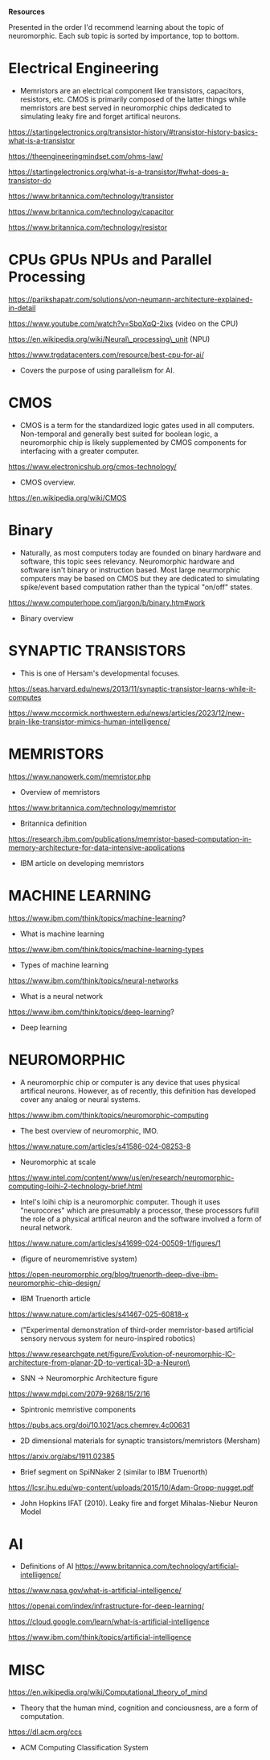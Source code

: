**Resources**

Presented in the order I'd recommend learning about the topic of neuromorphic. Each sub topic is sorted by importance, top to bottom.

# Electrical Engineering

- Memristors are an electrical component like transistors, capacitors, resistors, etc. CMOS is primarily composed of the latter things while memristors are best served in neuromorphic chips dedicated to simulating leaky fire and forget artifical neurons.


https://startingelectronics.org/transistor-history/#transistor-history-basics-what-is-a-transistor

https://theengineeringmindset.com/ohms-law/

https://startingelectronics.org/what-is-a-transistor/#what-does-a-transistor-do

https://www.britannica.com/technology/transistor

https://www.britannica.com/technology/capacitor

https://www.britannica.com/technology/resistor

# CPUs GPUs NPUs and Parallel Processing

https://parikshapatr.com/solutions/von-neumann-architecture-explained-in-detail

https://www.youtube.com/watch?v=SbqXqQ-2ixs (video on the CPU)

https://en.wikipedia.org/wiki/Neural\_processing\_unit (NPU)

https://www.trgdatacenters.com/resource/best-cpu-for-ai/ 
- Covers the purpose of using parallelism for AI.

# CMOS
- CMOS is a term for the standardized logic gates used in all computers. Non-temporal and generally best suited for boolean logic, a neuromorphic chip is likely supplemented by CMOS components for interfacing with a greater computer.

https://www.electronicshub.org/cmos-technology/
- CMOS overview.

https://en.wikipedia.org/wiki/CMOS

# Binary
- Naturally, as most computers today are founded on binary hardware and software, this topic sees relevancy. Neuromorphic hardware and software isn't binary or instruction based. Most large neurmorphic computers may be based on CMOS but they are dedicated to simulating spike/event based computation rather than the typical "on/off" states.

https://www.computerhope.com/jargon/b/binary.htm#work
- Binary overview 

# SYNAPTIC TRANSISTORS
- This is one of Hersam's developmental focuses. 

https://seas.harvard.edu/news/2013/11/synaptic-transistor-learns-while-it-computes

https://www.mccormick.northwestern.edu/news/articles/2023/12/new-brain-like-transistor-mimics-human-intelligence/

# MEMRISTORS

https://www.nanowerk.com/memristor.php 
- Overview of memristors

https://www.britannica.com/technology/memristor
- Britannica definition

https://research.ibm.com/publications/memristor-based-computation-in-memory-architecture-for-data-intensive-applications
- IBM article on developing memristors

# MACHINE LEARNING

https://www.ibm.com/think/topics/machine-learning?
- What is machine learning

https://www.ibm.com/think/topics/machine-learning-types
- Types of machine learning

https://www.ibm.com/think/topics/neural-networks
- What is a neural network

https://www.ibm.com/think/topics/deep-learning?
- Deep learning

# NEUROMORPHIC
- A neuromorphic chip or computer is any device that uses physical artifical neurons. However, as of recently, this definition has developed cover any analog or neural systems.

https://www.ibm.com/think/topics/neuromorphic-computing
- The best overview of neuromorphic, IMO.

https://www.nature.com/articles/s41586-024-08253-8
- Neuromorphic at scale

https://www.intel.com/content/www/us/en/research/neuromorphic-computing-loihi-2-technology-brief.html 
- Intel's loihi chip is a neuromorphic computer. Though it uses "neurocores" which are presumably a processor, these processors fufill the role of a physical artifical neuron and the software involved a form of neural network.

https://www.nature.com/articles/s41699-024-00509-1/figures/1
- (figure of neuromemristive system)

https://open-neuromorphic.org/blog/truenorth-deep-dive-ibm-neuromorphic-chip-design/ 
- IBM Truenorth article

https://www.nature.com/articles/s41467-025-60818-x
- ("Experimental demonstration of third-order memristor-based artificial sensory nervous system for neuro-inspired robotics)

https://www.researchgate.net/figure/Evolution-of-neuromorphic-IC-architecture-from-planar-2D-to-vertical-3D-a-Neuron\
- SNN -> Neuromorphic Architecture figure

https://www.mdpi.com/2079-9268/15/2/16 
- Spintronic memristive components

https://pubs.acs.org/doi/10.1021/acs.chemrev.4c00631 
- 2D dimensional materials for synaptic transistors/memristors (Mersham)

https://arxiv.org/abs/1911.02385 
- Brief segment on SpiNNaker 2 (similar to IBM Truenorth)

https://lcsr.jhu.edu/wp-content/uploads/2015/10/Adam-Gropp-nugget.pdf
- John Hopkins IFAT (2010). Leaky fire and forget Mihalas-Niebur Neuron Model

# AI
- Definitions of AI
https://www.britannica.com/technology/artificial-intelligence/

https://www.nasa.gov/what-is-artificial-intelligence/

https://openai.com/index/infrastructure-for-deep-learning/

https://cloud.google.com/learn/what-is-artificial-intelligence

https://www.ibm.com/think/topics/artificial-intelligence

# MISC

https://en.wikipedia.org/wiki/Computational_theory_of_mind
- Theory that the human mind, cognition and conciousness, are a form of computation.

https://dl.acm.org/ccs
- ACM Computing Classification System
